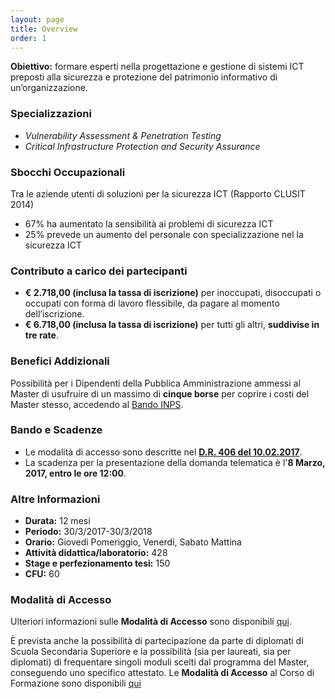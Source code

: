 ```yaml
---
layout: page
title: Overview
order: 1
---
```


**Obiettivo:** formare esperti nella progettazione e gestione di sistemi ICT preposti alla sicurezza e protezione del patrimonio informativo di un’organizzazione.

### Specializzazioni
* *Vulnerability Assessment & Penetration Testing*
* *Critical Infrastructure Protection and Security Assurance*

### Sbocchi Occupazionali

Tra le aziende utenti di soluzioni per la sicurezza ICT (Rapporto CLUSIT 2014)

* 67% ha aumentato la sensibilità ai problemi di sicurezza ICT
* 25% prevede un aumento del personale con specializzazione nel la sicurezza ICT


### Contributo a carico dei partecipanti

* **€ 2.718,00 (inclusa la tassa di iscrizione)** per inoccupati, disoccupati o occupati con forma di lavoro
flessibile, da pagare al momento dell’iscrizione. 
* **€ 6.718,00 (inclusa la tassa di iscrizione)** per tutti gli altri, **suddivise in tre rate**.


### Benefici Addizionali
Possibilità per i Dipendenti della Pubblica Amministrazione ammessi al Master di usufruire di un massimo di **cinque borse** per coprire i costi del Master stesso, accedendo al [Bando INPS](/bandi/INPS_Bando_Master_universitari_Executive_2016-2017_borse.pdf).

### Bando e Scadenze

* Le modalità di accesso sono descritte nel [**D.R. 406 del 10.02.2017**](https://www.studenti.unige.it/sites/www.studenti.unige.it/files/master/D.R.%20406%20del%2010.02.2017%20BANDO%20F.TO_.pdf).
* La scadenza per la presentazione della domanda telematica è l'**8 Marzo, 2017, entro le ore 12:00**.

### Altre Informazioni

* **Durata:** 12 mesi
* **Periodo:** 30/3/2017-30/3/2018
* **Orario:** Giovedi Pomeriggio, Venerdi, Sabato Mattina
* **Attività didattica/laboratorio:** 428
* **Stage e perfezionamento tesi:** 150
* **CFU:** 60

### Modalità di Accesso
Ulteriori informazioni sulle **Modalità di Accesso** sono disponibili [qui](/modalita).

È prevista anche la possibilità di partecipazione da parte di diplomati di Scuola Secondaria Superiore e la possibilità (sia per laureati, sia per diplomati) di frequentare singoli moduli scelti dal programma del Master, conseguendo uno specifico attestato. Le **Modalità di Accesso** al Corso di Formazione sono disponibili [qui](http://www.studenti.unige.it/postlaurea/corsiformazione/)
